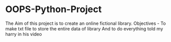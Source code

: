 # OOPS-Python-Project



The Aim of this project is to create an online fictional library.
Objectives - To make txt file to store the entire data of library
And to do everything told my harry in his video

